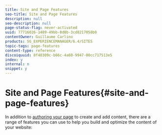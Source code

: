 ```yaml
---
title: Site and Page Features
seo-title: Site and Page Features
description: null
seo-description: null
page-status-flag: never-activated
uuid: 77716026-1489-49bb-8d8b-3cd8217058b0
contentOwner: Guillaume Carlino
products: SG_EXPERIENCEMANAGER/6.4/SITES
topic-tags: page-features
content-type: reference
discoiquuid: 8f40309c-b66c-4a60-9947-00cc717513e5
index: y
internal: n
snippet: y
---
```


# Site and Page Features{#site-and-page-features}

In addition to [authoring your page](../../../sites/authoring/using/page-authoring.md) to create and add content, there are a range of features you can use to help you build and optimize the content of your website:

